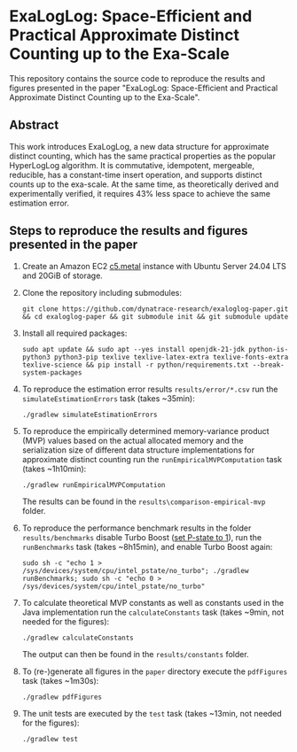 # ExaLogLog: Space-Efficient and Practical Approximate Distinct Counting up to the Exa-Scale

This repository contains the source code to reproduce the results and figures presented in the paper "ExaLogLog: Space-Efficient and Practical Approximate Distinct Counting up to the Exa-Scale".

## Abstract
This work introduces ExaLogLog, a new data structure for approximate distinct counting, which has the same practical properties as the popular HyperLogLog algorithm. It is commutative, idempotent, mergeable, reducible, has a constant-time insert operation, and supports distinct counts up to the exa-scale. At the same time, as theoretically derived and experimentally verified, it requires 43% less space to achieve the same estimation error.

## Steps to reproduce the results and figures presented in the paper
1. Create an Amazon EC2 [c5.metal](https://aws.amazon.com/ec2/instance-types/c5/) instance with Ubuntu Server 24.04 LTS and 20GiB of storage.

2. Clone the repository including submodules:
   ```
   git clone https://github.com/dynatrace-research/exaloglog-paper.git && cd exaloglog-paper && git submodule init && git submodule update
   ```

3. Install all required packages:
   ```
   sudo apt update && sudo apt --yes install openjdk-21-jdk python-is-python3 python3-pip texlive texlive-latex-extra texlive-fonts-extra texlive-science && pip install -r python/requirements.txt --break-system-packages
   ```

4. To reproduce the estimation error results `results/error/*.csv` run the `simulateEstimationErrors` task (takes ~35min):
   ```
   ./gradlew simulateEstimationErrors
   ```

5. To reproduce the empirically determined memory-variance product (MVP) values based on the actual allocated memory and the serialization size of different data structure implementations for approximate distinct counting run the `runEmpiricalMVPComputation` task (takes ~1h10min):
   ```
   ./gradlew runEmpiricalMVPComputation
   ```
   The results can be found in the `results\comparison-empirical-mvp` folder.

6. To reproduce the performance benchmark results in the folder `results/benchmarks` disable Turbo Boost ([set P-state to 1](https://docs.aws.amazon.com/AWSEC2/latest/UserGuide/processor_state_control.html)), run the `runBenchmarks` task (takes ~8h15min), and enable Turbo Boost again:
   ```
   sudo sh -c "echo 1 > /sys/devices/system/cpu/intel_pstate/no_turbo"; ./gradlew runBenchmarks; sudo sh -c "echo 0 > /sys/devices/system/cpu/intel_pstate/no_turbo"
   ```

7. To calculate theoretical MVP constants as well as constants used in the Java implementation run the `calculateConstants` task (takes ~9min, not needed for the figures):
   ```
   ./gradlew calculateConstants
   ```
   The output can then be found in the `results/constants` folder.
8. To (re-)generate all figures in the `paper` directory execute the `pdfFigures` task (takes ~1m30s):
   ```
   ./gradlew pdfFigures
   ```
9. The unit tests are executed by the `test` task (takes ~13min, not needed for the figures):
   ```
   ./gradlew test
   ```